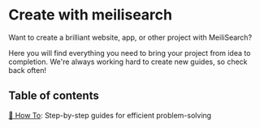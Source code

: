 # Create with meilisearch

Want to create a brilliant website, app, or other project with MeiliSearch?

Here you will find everything you need to bring your project from idea to completion.
We're always working hard to create new guides, so check back often!

## Table of contents

[📜 How To](/create/how_to): Step-by-step guides for efficient problem-solving
